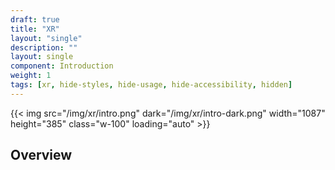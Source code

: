 ```yaml
---
draft: true
title: "XR"
layout: "single"
description: ""
layout: single
component: Introduction
weight: 1
tags: [xr, hide-styles, hide-usage, hide-accessibility, hidden]
---
```


<style>
header .nav-item {
  display: none !important;
}
article .nav-tabs {
  display: none !important;
  opacity: 0;
}
</style>

{{< img src="/img/xr/intro.png" dark="/img/xr/intro-dark.png" width="1087" height="385" class="w-100" loading="auto" >}}

## Overview
